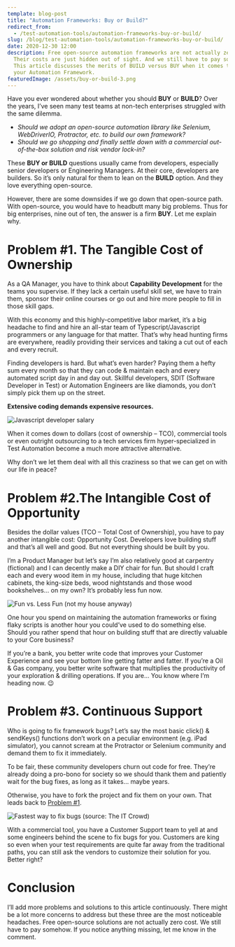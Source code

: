```yaml
---
template: blog-post
title: "Automation Frameworks: Buy or Build?"
redirect_from:
  - /test-automation-tools/automation-frameworks-buy-or-build/
slug: /blog/test-automation-tools/automation-frameworks-buy-or-build/
date: 2020-12-30 12:00
description: Free open-source automation frameworks are not actually zero cost.
  Their costs are just hidden out of sight. And we still have to pay somehow.
  This article discusses the merits of BUILD versus BUY when it comes to picking
  your Automation Framework.
featuredImage: /assets/buy-or-build-3.png
---
```

Have you ever wondered about whether you should **BUY** or **BUILD**? Over the years, I’ve seen many test teams at non-tech enterprises struggled with the same dilemma.  

* _Should we adopt an open-source automation library like Selenium, WebDriverIO, Protractor, etc. to build our own framework?_
* _Should we go shopping and finally settle down with a commercial out-of-the-box solution and risk vendor lock-in?_

These **BUY or BUILD** questions usually came from developers, especially senior developers or Engineering Managers. At their core, developers are builders. So it’s only natural for them to lean on the **BUILD** option. And they love everything open-source. 

However, there are some downsides if we go down that open-source path. With open-source, you would have to headbutt many big problems. Thus for big enterprises, nine out of ten, the answer is a firm **BUY**. Let me explain why.

# Problem #1. The Tangible Cost of Ownership

As a QA Manager, you have to think about **Capability Development** for the teams you supervise. If they lack a certain useful skill set, we have to train them, sponsor their online courses or go out and hire more people to fill in those skill gaps.

With this economy and this highly-competitive labor market, it’s a big headache to find and hire an all-star team of Typescript/Javascript programmers or any language for that matter. That’s why head hunting firms are everywhere, readily providing their services and taking a cut out of each and every recruit.

Finding developers is hard. But what’s even harder? Paying them a hefty sum every month so that they can code & maintain each and every automated script day in and day out. Skillful developers, SDIT (Software Developer in Test) or Automation Engineers are like diamonds, you don’t simply pick them up on the street. 

**Extensive coding demands expensive resources.**

![Javascript developer salary](/assets/javascript-dev-salary.png "Javascript developer salary")

When it comes down to dollars (cost of ownership – TCO),  commercial tools or even outright outsourcing to a tech services firm hyper-specialized in Test Automation become a much more attractive alternative. 

Why don’t we let them deal with all this craziness so that we can get on with our life in peace?

# Problem #2.The Intangible Cost of Opportunity

Besides the dollar values (TCO – Total Cost of Ownership), you have to pay another intangible cost: Opportunity Cost. Developers love building stuff and that’s all well and good. But not everything should be built by you.

I’m a Product Manager but let’s say I’m also relatively good at carpentry (fictional) and I can decently make a DIY chair for fun. But should I craft each and every wood item in my house, including that huge kitchen cabinets, the king-size beds, wood nightstands and those wood bookshelves… on my own? It’s probably less fun now.

![Fun vs. Less Fun (not my house anyway)](/assets/fun-less-fun.png "Fun vs. Less Fun (disclaimer: not my house)")

One hour you spend on maintaining the automation frameworks or fixing flaky scripts is another hour you could’ve used to do something else. Should you rather spend that hour on building stuff that are directly valuable to your Core business? 

If you’re a bank, you better write code that improves your Customer Experience and see your bottom line getting fatter and fatter. If you’re a Oil & Gas company, you better write software that multiplies the productivity of your exploration & drilling operations. If you are… You know where I’m heading now. 😉

# Problem #3. Continuous Support

Who is going to fix framework bugs? Let’s say the most basic click() & sendKeys() functions don’t work on a peculiar environment (e.g. iPad simulator), you cannot scream at the Protractor or Selenium community and demand them to fix it immediately.

To be fair, these community developers churn out code for free. They’re already doing a pro-bono for society so we should thank them and patiently wait for the bug fixes, as long as it takes… maybe years. 

Otherwise, you have to fork the project and fix them on your own. That leads back to [Problem #1](#problem-1-the-tangible-cost-of-ownership).

<img src="/assets/developer-fix-bug.gif" alt="Fastest way to fix bugs (source: The IT Crowd)"/>

With a commercial tool, you have a Customer Support team to yell at and some engineers behind the scene to fix bugs for you. Customers are king so even when your test requirements are quite far away from the traditional paths, you can still ask the vendors to customize their solution for you. Better right?

# Conclusion

I’ll add more problems and solutions to this article continuously. There might be a lot more concerns to address but these three are the most noticeable headaches. Free open-source solutions are not actually zero cost. We still have to pay somehow. If you notice anything missing, let me know in the comment.